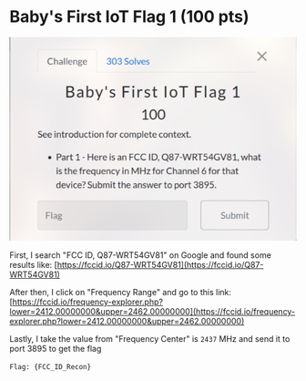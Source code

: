 # Baby's First IoT Flag 1 (100 pts)

![Baby's First IoT Flag 1](img/baby-first-iot-flag-1.png)

First, I search "FCC ID, Q87-WRT54GV81" on Google and found some results like: [https://fccid.io/Q87-WRT54GV81](https://fccid.io/Q87-WRT54GV81)

After then, I click on "Frequency Range" and go to this link: [https://fccid.io/frequency-explorer.php?lower=2412.00000000&upper=2462.00000000](https://fccid.io/frequency-explorer.php?lower=2412.00000000&upper=2462.00000000)

Lastly, I take the value from "Frequency Center" is `2437` MHz and send it to port 3895 to get the flag

`Flag: {FCC_ID_Recon}`
